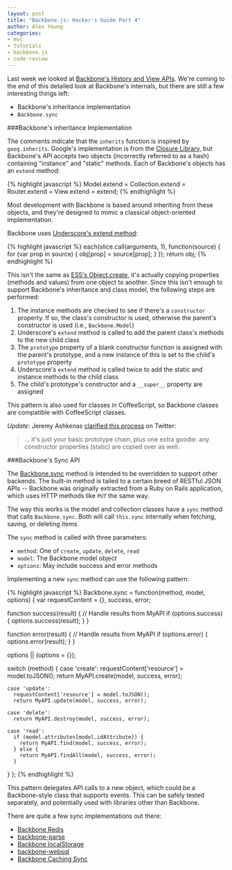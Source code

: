 ```yaml
---
layout: post
title: "Backbone.js: Hacker's Guide Part 4"
author: Alex Young
categories: 
- mvc
- tutorials
- backbone.js
- code-review
---
```


Last week we looked at [Backbone's History and View APIs](http://dailyjs.com/2012/08/02/mvstar-4/).  We're coming to the end of this detailed look at Backbone's internals, but there are still a few interesting things left:

* Backbone's inheritance implementation
* `Backbone.sync`

###Backbone's inheritance Implementation

The comments indicate that the `inherits` function is inspired by `goog.inherits`.  Google's implementation is from the [Closure Library](https://developers.google.com/closure/library/docs/introduction), but Backbone's API accepts two objects (incorrectly referred to as a hash) containing "instance" and "static" methods.  Each of Backbone's objects has an `extend` method:

{% highlight javascript %}
Model.extend = Collection.extend = Router.extend = View.extend = extend;
{% endhighlight %}

Most development with Backbone is based around inheriting from these objects, and they're designed to mimic a classical object-oriented implementation.

Backbone uses [Underscore's extend method](https://github.com/documentcloud/underscore/blob/53c67e7be33ed17a6b4a1cabbf318ae218c65284/underscore.js#L691-698):

{% highlight javascript %}
each(slice.call(arguments, 1), function(source) {
  for (var prop in source) {
    obj[prop] = source[prop];
  }
});
return obj;
{% endhighlight %}

This isn't the same as [ES5's Object.create](http://es5.github.com/#x15.2.3.5), it's actually copying properties (methods and values) from one object to another.  Since this isn't enough to support Backbone's inheritance and class model, the following steps are performed:

1. The instance methods are checked to see if there's a `constructor` property.  If so, the class's constructor is used, otherwise the parent's constructor is used (i.e., `Backbone.Model`)
2. Underscore's `extend` method is called to add the parent class's methods to the new child class
3. The `prototype` property of a blank constructor function is assigned with the parent's prototype, and a new instance of this is set to the child's `prototype` property
4. Underscore's `extend` method is called twice to add the static and instance methods to the child class
5. The child's prototype's constructor and a `__super__` property are assigned

This pattern is also used for classes in CoffeeScript, so Backbone classes are compatible with CoffeeScript classes.

_Update_: Jeremy Ashkenas [clarified this process](https://twitter.com/jashkenas/status/234017859964108801) on Twitter:

> ... it's just your basic prototype chain, plus one extra goodie: any constructor properties (static) are copied over as well.

###Backbone's Sync API

The [Backbone.sync](https://github.com/documentcloud/backbone/blob/ddefd21167c27d98fd1eb05a44e330a2313055f6/backbone.js#L1331) method is intended to be overridden to support other backends.  The built-in method is tailed to a certain breed of RESTful JSON APIs -- Backbone was originally extracted from a Ruby on Rails application, which uses HTTP methods like `PUT` the same way.

The way this works is the model and collection classes have a `sync` method that calls `Backbone.sync`.  Both will call `this.sync` internally when fetching, saving, or deleting items.

The `sync` method is called with three parameters:

* `method`: One of `create`, `update`, `delete`, `read`
* `model`: The Backbone model object
* `options`: May include success and error methods

Implementing a new `sync` method can use the following pattern:

{% highlight javascript %}
Backbone.sync = function(method, model, options) {
  var requestContent = {}, success, error;

  function success(result) {
    // Handle results from MyAPI
    if (options.success) {
      options.success(result);
    }
  }

  function error(result) {
    // Handle results from MyAPI
    if (options.error) {
      options.error(result);
    }
  }

  options || (options = {});

  switch (method) {
    case 'create':
      requestContent['resource'] = model.toJSON();
      return MyAPI.create(model, success, error);

    case 'update':
      requestContent['resource'] = model.toJSON();
      return MyAPI.update(model, success, error);

    case 'delete':
      return MyAPI.destroy(model, success, error);

    case 'read':
      if (model.attributes[model.idAttribute]) {
        return MyAPI.find(model, success, error);
      } else {
        return MyAPI.findAll(model, success, error);
      }
  }
};
{% endhighlight %}

This pattern delegates API calls to a new object, which could be a Backbone-style class that supports events.  This can be safely tested separately, and potentially used with libraries other than Backbone.

There are quite a few sync implementations out there:

* [Backbone Redis](https://github.com/sorensen/backbone-redis)
* [backbone-parse](https://github.com/neebz/backbone-parse)
* [Backbone localStorage](https://github.com/jeromegn/Backbone.localStorage)
* [backbone-websql](https://github.com/MarrLiss/backbone-websql)
* [Backbone Caching Sync](https://github.com/ggozad/Backbone.cachingSync)
